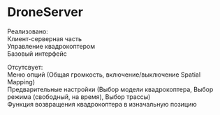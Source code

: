 # DroneServer
Реализовано:<br />
Клиент-серверная часть<br />
Управление квадрокоптером<br />
Базовый интерфейс

Отсутсвует:<br />
Меню опций (Общая громкость, включение/выключение Spatial Mapping)<br />
Предварительные настройки (Выбор модели квадрокоптера, Выбор режима (свободный, на время), Выбор трассы)<br />
Функция возвращения квадрокоптера в изначальную позицию<br />
